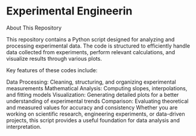 # Experimental Engineerin
About This Repository

This repository contains a Python script designed for analyzing and processing experimental data. The code is structured to efficiently handle data collected from experiments, perform relevant calculations, and visualize results through various plots.

Key features of these codes include:

Data Processing: Cleaning, structuring, and organizing experimental measurements
Mathematical Analysis: Computing slopes, interpolations, and fitting models
Visualization: Generating detailed plots for a better understanding of experimental trends
Comparison: Evaluating theoretical and measured values for accuracy and consistency
Whether you are working on scientific research, engineering experiments, or data-driven projects, this script provides a useful foundation for data analysis and interpretation.
